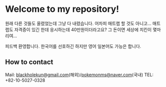 # Welcome to my repository!
원래 다른 것들도 올렸었는데 그냥 다 내렸습니다. 어차피 매트랩 할 것도 아니고... 
매트랩도 자격증이 있긴 한데 응시하는데 40만원이더라고요? 그 돈이면 세상에 치킨이 몇마리여... 

피드백 환영합니다. 
한국어를 선호하긴 하지만 영어 일본어도 가능은 합니다. 

## How to contact
Mail: blackholekun@gmail.com(해외)/pokemonms@naver.com(국내)
TEL: +82-10-5027-0328
